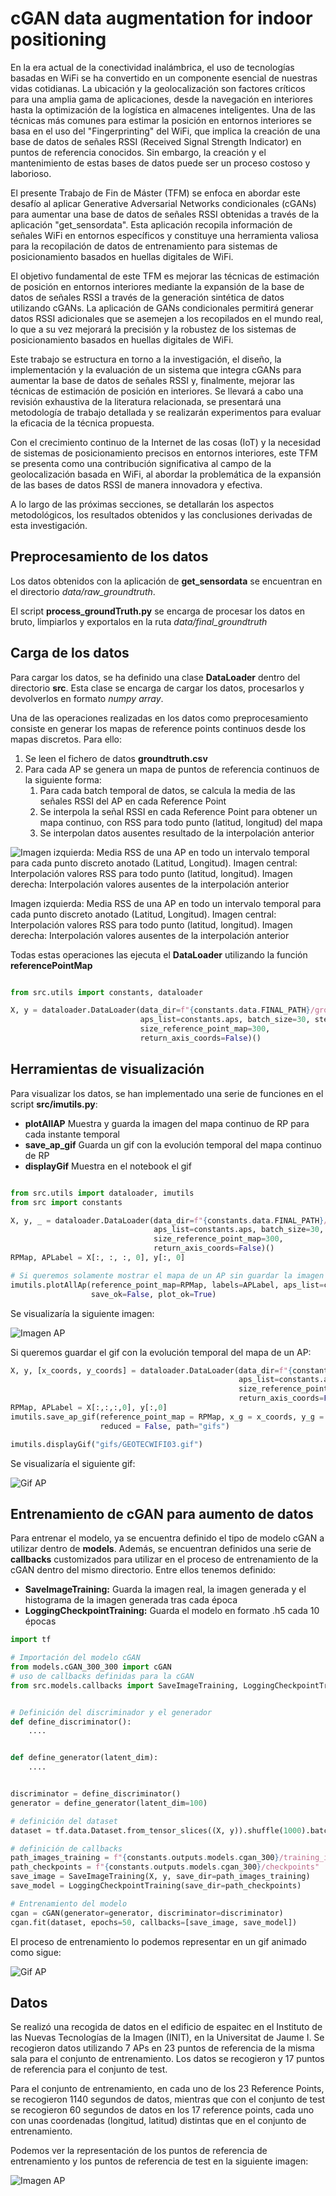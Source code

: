 # cGAN data augmentation for indoor positioning

En la era actual de la conectividad inalámbrica, el uso de tecnologías basadas en WiFi se ha convertido en un componente esencial de nuestras vidas cotidianas. La ubicación y la geolocalización son factores críticos para una amplia gama de aplicaciones, desde la navegación en interiores hasta la optimización de la logística en almacenes inteligentes. Una de las técnicas más comunes para estimar la posición en entornos interiores se basa en el uso del "Fingerprinting" del WiFi, que implica la creación de una base de datos de señales RSSI (Received Signal Strength Indicator) en puntos de referencia conocidos. Sin embargo, la creación y el mantenimiento de estas bases de datos puede ser un proceso costoso y laborioso.

El presente Trabajo de Fin de Máster (TFM) se enfoca en abordar este desafío al aplicar Generative Adversarial Networks condicionales (cGANs) para aumentar una base de datos de señales RSSI obtenidas a través de la aplicación "get_sensordata". Esta aplicación recopila información de señales WiFi en entornos específicos y constituye una herramienta valiosa para la recopilación de datos de entrenamiento para sistemas de posicionamiento basados en huellas digitales de WiFi.

El objetivo fundamental de este TFM es mejorar las técnicas de estimación de posición en entornos interiores mediante la expansión de la base de datos de señales RSSI a través de la generación sintética de datos utilizando cGANs. La aplicación de GANs condicionales permitirá generar datos RSSI adicionales que se asemejen a los recopilados en el mundo real, lo que a su vez mejorará la precisión y la robustez de los sistemas de posicionamiento basados en huellas digitales de WiFi.

Este trabajo se estructura en torno a la investigación, el diseño, la implementación y la evaluación de un sistema que integra cGANs para aumentar la base de datos de señales RSSI y, finalmente, mejorar las técnicas de estimación de posición en interiores. Se llevará a cabo una revisión exhaustiva de la literatura relacionada, se presentará una metodología de trabajo detallada y se realizarán experimentos para evaluar la eficacia de la técnica propuesta.

Con el crecimiento continuo de la Internet de las cosas (IoT) y la necesidad de sistemas de posicionamiento precisos en entornos interiores, este TFM se presenta como una contribución significativa al campo de la geolocalización basada en WiFi, al abordar la problemática de la expansión de las bases de datos RSSI de manera innovadora y efectiva.

A lo largo de las próximas secciones, se detallarán los aspectos metodológicos, los resultados obtenidos y las conclusiones derivadas de esta investigación.

## Preprocesamiento de los datos

Los datos obtenidos con la aplicación de **get_sensordata** se encuentran en el directorio *data/raw_groundtruth*.

El script **process_groundTruth.py** se encarga de procesar los datos en bruto, limpiarlos y exportalos en la ruta *data/final_groundtruth*

## Carga de los datos

Para cargar los datos, se ha definido una clase **DataLoader** dentro del directorio **src**. Esta clase se encarga de cargar los datos, procesarlos y devolverlos en formato *numpy array*.

Una de las operaciones realizadas en los datos como preprocesamiento consiste en generar los mapas de reference points continuos desde los mapas discretos. Para ello:

1) Se leen el fichero de datos **groundtruth.csv**
2) Para cada AP se genera un mapa de puntos de referencia continuos de la siguiente forma:
   1) Para cada batch temporal de datos, se calcula la media de las señales RSSI del AP en cada Reference Point
   2) Se interpola la señal RSSI en cada Reference Point para obtener un mapa continuo, con RSS para todo punto (latitud, longitud) del mapa
   3) Se interpolan datos ausentes resultado de la interpolación anterior

![Imagen izquierda: Media RSS de una AP en todo un intervalo temporal para cada punto discreto anotado (Latitud, Longitud). Imagen central: Interpolación valores RSS para todo punto (latitud, longitud). Imagen derecha: Interpolación valores ausentes de la interpolación anterior](figs/rpmap_disc_cont_inter.png)

Imagen izquierda: Media RSS de una AP en todo un intervalo temporal para cada punto discreto anotado (Latitud, Longitud). Imagen central: Interpolación valores RSS para todo punto (latitud, longitud). Imagen derecha: Interpolación valores ausentes de la interpolación anterior

Todas estas operaciones las ejecuta el **DataLoader** utilizando la función **referencePointMap**

```python

from src.utils import constants, dataloader

X, y = dataloader.DataLoader(data_dir=f"{constants.data.FINAL_PATH}/groundtruth.csv",
                             aps_list=constants.aps, batch_size=30, step_size=5,
                             size_reference_point_map=300,
                             return_axis_coords=False)()
```




## Herramientas de visualización

Para visualizar los datos, se han implementado una serie de funciones en el script **src/imutils.py**:
<ul>
    <li><b>plotAllAP</b> Muestra y guarda la imagen del mapa continuo de RP para cada instante temporal</li>
    <li><b>save_ap_gif</b> Guarda un gif con la evolución temporal del mapa continuo de RP</li>
    <li><b>displayGif</b> Muestra en el notebook el gif</li>
</ul>

```python

from src.utils import dataloader, imutils
from src import constants

X, y, _ = dataloader.DataLoader(data_dir=f"{constants.data.FINAL_PATH}/groundtruth.csv",
                                aps_list=constants.aps, batch_size=30, step_size=5,
                                size_reference_point_map=300,
                                return_axis_coords=False)()
RPMap, APLabel = X[:, :, :, 0], y[:, 0]

# Si queremos solamente mostrar el mapa de un AP sin guardar la imagen
imutils.plotAllAp(reference_point_map=RPMap, labels=APLabel, aps_list=constants.aps,
                  save_ok=False, plot_ok=True)
```

Se visualizaría la siguiente imagen:

![Imagen AP](outputs/RPMap/rpmap_300_overlapping/imagenes/GEOTECWIFI03.png)


Si queremos guardar el gif con la evolución temporal del mapa de un AP:


```python
X, y, [x_coords, y_coords] = dataloader.DataLoader(data_dir=f"{constants.data.FINAL_PATH}/groundtruth.csv",
                                                   aps_list=constants.aps, batch_size=30, step_size=5,
                                                   size_reference_point_map=300,
                                                   return_axis_coords=False)()
RPMap, APLabel = X[:,:,:,0], y[:,0]
imutils.save_ap_gif(reference_point_map = RPMap, x_g = x_coords, y_g = y_coords, aps_list = constants.aps,
                    reduced = False, path="gifs")

imutils.displayGif("gifs/GEOTECWIFI03.gif")
```

Se visualizaría el siguiente gif:

![Gif AP](outputs/RPMap/rpmap_300_overlapping/gifs/GEOTECWIFI03.gif)




## Entrenamiento de cGAN para aumento de datos

Para entrenar el modelo, ya se encuentra definido el tipo de modelo cGAN a utilizar dentro de **models**. Además, se encuentran definidos una serie de **callbacks**
 customizados para utilizar en el proceso de entrenamiento de la cGAN dentro del mismo directorio. Entre ellos tenemos definido:

<ul>
    <li><b>SaveImageTraining:</b> Guarda la imagen real, la imagen generada y el histograma de la imagen generada tras cada época </li>
    <li><b>LoggingCheckpointTraining:</b> Guarda el modelo en formato .h5 cada 10 épocas</li>
</ul>

```python
import tf

# Importación del modelo cGAN
from models.cGAN_300_300 import cGAN
# uso de callbacks definidas para la cGAN
from src.models.callbacks import SaveImageTraining, LoggingCheckpointTraining


# Definición del discriminador y el generador
def define_discriminator():
    ....


def define_generator(latent_dim):
    ....


discriminator = define_discriminator()
generator = define_generator(latent_dim=100)

# definición del dataset
dataset = tf.data.Dataset.from_tensor_slices((X, y)).shuffle(1000).batch(8)

# definición de callbacks
path_images_training = f"{constants.outputs.models.cgan_300}/training_images"
path_checkpoints = f"{constants.outputs.models.cgan_300}/checkpoints"
save_image = SaveImageTraining(X, y, save_dir=path_images_training)
save_model = LoggingCheckpointTraining(save_dir=path_checkpoints)

# Entrenamiento del modelo
cgan = cGAN(generator=generator, discriminator=discriminator)
cgan.fit(dataset, epochs=50, callbacks=[save_image, save_model])
```

El proceso de entrenamiento lo podemos representar en un gif animado como sigue:

![Gif AP](outputs/process_training/cGAN_28_28/gif/training_process.gif)



## Datos

Se realizó una recogida de datos en el edificio de espaitec en el Instituto de las Nuevas Tecnologías de la Imagen (INIT), en la Universitat de Jaume I. Se recogieron datos utilizando 7 APs en 23 puntos de referencia de la misma sala para el conjunto de entrenamiento. Los datos se recogieron y 17 puntos de referencia para el conjunto de test.

Para el conjunto de entrenamiento, en cada uno de los 23 Reference Points, se recogieron 1140 segundos de datos, mientras que con el conjunto de test se recogieron 60 segundos de datos en los 17 reference points, cada uno con unas coordenadas (longitud, latitud) distintas que en el conjunto de entrenamiento.

Podemos ver la representación de los puntos de referencia de entrenamiento y los puntos de referencia de test en la siguiente imagen:

![Imagen AP](figs/coords_train_test.png)


